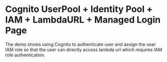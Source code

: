 # Cognito UserPool + Identity Pool + IAM + LambdaURL + Managed Login Page

The demo shows using Cognito to authenticate user and assign the user IAM role so that the user can directly access lambda url which requires IAM role authentication.
